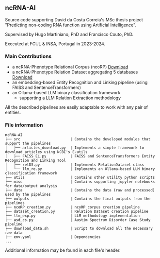 ## ncRNA-AI
Source code supporting David da Costa Correia's MSc thesis project "Predicting non-coding RNA function using Artificial Intelligence".

Supervised by Hugo Martiniano, PhD and Francisco Couto, PhD.

Executed at FCUL & INSA, Portugal in 2023-2024.

### Main Contributions
- a ncRNA-Phenotype Relational Corpus (ncoRP) [Download](https://drive.google.com/drive/folders/1tbc7ixW3M9VzvsLq9zYTBVLj8pUhhTiT?usp=sharing)
- a ncRNA-Phenotype Relation Dataset aggregating 5 databases [Download](https://drive.google.com/file/d/188yDkbhe-FRWldzYFyLF695kr8yt3iC0/view?usp=sharing)
- an embedding-based Entity Recognition and Linking pipeline (using FAISS and SentenceTransformers)
- an Ollama-based LLM binary classification framework
  - supporting a LLM Relation Extraction methodology

All the described pipelines are easily adaptable to work with any pair of entities.

### File information

```
ncRNA-AI
├── src                       | Contains the developed modules that support the pipelines
│   ├── articles_download.py  | Implements a simple framework to download articles using NCBI's E-utils
│   ├── FAISS_EL.py           | FAISS and SentenceTransformers Entity Recognition and Linking Tool
│   ├── relDS.py              | Implements RelationDataset class
│   └── llm_re.py             | Implements an Ollama-based LLM binary classification framework
├── utils                     | Contains other utility python scripts
├── misc                      | Contains supporting jupyter notebooks for data/output analysis
├── data                      | Contains the data (raw and processed) used by the pipelines
├── outputs                   | Contains the final outputs from the pipelines
├── ncoRP_creation.py         | ncoRP corpus creation pipeline
├── dataset_creation.py       | Relation Dataset creation pipeline
├── llm_exp.py                | LLM methodology implementation
├── asd_cs.py                 | Austim Spectrum Disorder Case Study pipeline
├── download_data.sh          | Script to download all the necessary raw data
├── env.yaml                  | Dependencies
...
```

Additional information may be found in each file's header.
